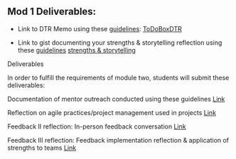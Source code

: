 

## Mod 1 Deliverables:
* Link to DTR Memo using these [guidelines](https://github.com/turingschool/career-development-curriculum/blob/master/module_one/dtr_guidelines_memo.md):
[ToDoBoxDTR](https://gist.github.com/jdursema/88ae528e9de06223e2862e9e17b942d8)

* Link to gist documenting your strengths & storytelling reflection using these [guidelines](https://github.com/turingschool/career-development-curriculum/blob/master/module_one/strengths_storytelling_reflection.md)
[strengths & storytelling](https://gist.github.com/jdursema/479d368d203d350e55474eb06d28bfb7)


Deliverables

In order to fulfill the requirements of module two, students will submit these deliverables:

Documentation of mentor outreach conducted using these guidelines
[Link](https://gist.github.com/jdursema/7868f1a5e089ad2fa478de7003a281f7.js)

Reflection on agile practices/project management used in projects
[Link](https://gist.github.com/jdursema/0771843c6be51f6a3e0a04dd5b330618.js)

Feedback II reflection: In-person feedback conversation
[Link](https://gist.github.com/jdursema/641bd98f1fd73a9d91fbe57cb1f79d21.js)

Feedback III reflection: Feedback implementation reflection & application of strengths to teams
[Link](https://gist.github.com/jdursema/64760210a4383113d8cb8187e612f2e0.js)




